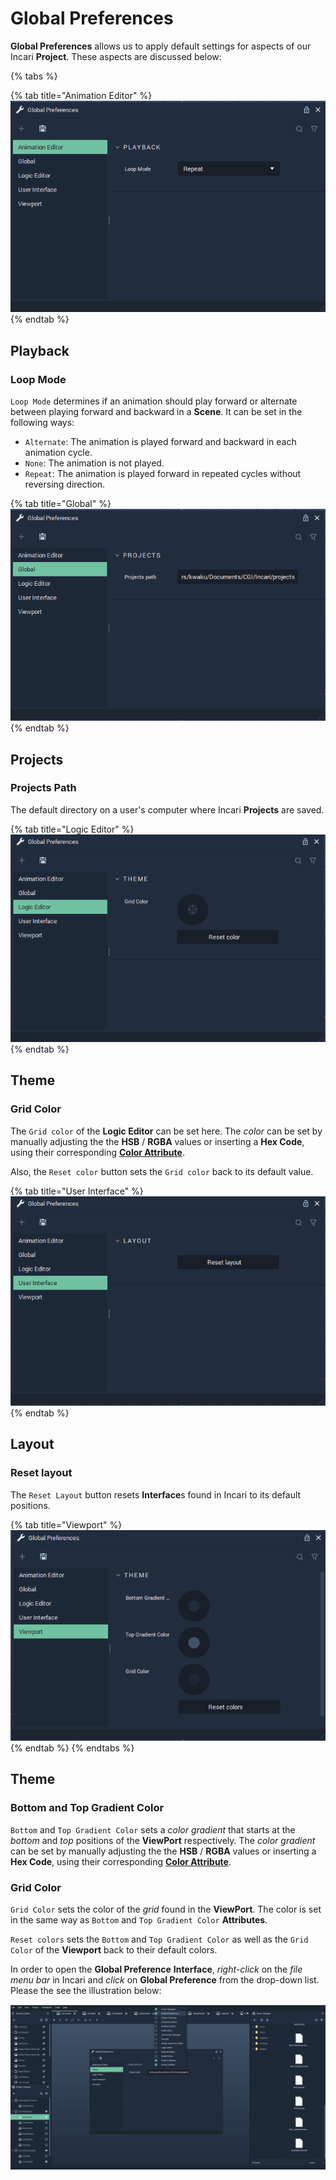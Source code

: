 # Global Preferences 
**Global Preferences** allows us to apply default settings for aspects of our Incari **Project**. These aspects are discussed below:

{% tabs %}

{% tab title="Animation Editor" %}
![](../.gitbook/assets/interface/global-preferences/animation-editor.png)
{% endtab %}

## Playback
### Loop Mode 
`Loop Mode` determines if an animation should play forward or alternate between playing forward and backward in a **Scene**. It can be set in the following ways:
* `Alternate`: The animation is played forward and backward in each animation cycle.
* `None`: The animation is not played.
* `Repeat`: The animation is played forward in repeated cycles without reversing direction.

{% tab title="Global" %}
![](../.gitbook/assets/interface/global-preferences/global.png)
{% endtab %}

## Projects
### Projects Path
The default directory on a user's computer where Incari **Projects** are saved. 

{% tab title="Logic Editor" %}
![](../.gitbook/assets/interface/global-preferences/logic-editor.png)
{% endtab %}

## Theme
### Grid Color 
The `Grid color` of the **Logic Editor** can be set here. The *color* can be set by manually adjusting the the **HSB** / **RGBA** values or inserting a **Hex Code**, using their corresponding [**Color Attribute**](../_archive/attributes/attribute-types/color-attributes.md).

Also, the `Reset color` button sets the `Grid color` back to its default value.

{% tab title="User Interface" %}
![](../.gitbook/assets/interface/global-preferences/user-interface.png)
{% endtab %}

## Layout 
### Reset layout
The `Reset Layout` button resets **Interface**s found in Incari to its default positions.

{% tab title="Viewport" %}
![](../.gitbook/assets/interface/global-preferences/viewport.png)
{% endtab %}
{% endtabs %}

## Theme
### Bottom and Top Gradient Color
`Bottom` and `Top Gradient Color` sets a *color gradient* that starts at the *bottom* and *top* positions of the **ViewPort** respectively. The *color gradient* can be set by manually adjusting the the **HSB** / **RGBA** values or inserting a **Hex Code**, using their corresponding [**Color Attribute**](../_archive/attributes/attribute-types/color-attributes.md).

### Grid Color
`Grid Color` sets the color of the *grid* found in the **ViewPort**. The color is set in the same way as `Bottom` and `Top Gradient Color` **Attributes**.

`Reset colors` sets the `Bottom` and `Top Gradient Color` as well as the `Grid Color` of the **Viewport** back to their default colors. 

In order to open the **Global Preference** **Interface**, *right-click* on the *file menu bar* in Incari and *click* on **Global Preference** from the drop-down list. Please the see the illustration below:

 ![](../.gitbook/assets/interface/global-preferences/open-global-preferences.PNG)